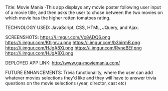 Title: Movie Mania
-This app displays any movie poster following user input of a movie title, and then asks the user to chose between the two movies on which movie has the higher rotten tomatoes rating.

TECHNOLOGY USED:
JavaScript, CSS, HTML, JQuery, and Ajax.

SCREENSHOTS:
https://i.imgur.com/Vx8ADQ6.png
https://i.imgur.com/KtljmUu.png
https://i.imgur.com/b3birmB.png
https://i.imgur.com/HJgA8Xi.png
https://i.imgur.com/RvneBEf.png
https://i.imgur.com/HJgA8Xi.png

DEPLOYED APP LINK:
http://www.ga-moviemania.com/

FUTURE ENHANCEMENTS:
Trivia functionality, where the user can add whatever movies selections they'd like and they will have to answer trivia questions on the movie selections (year, director, cast etc)
